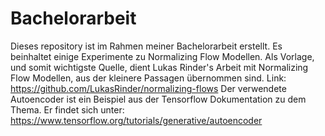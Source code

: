 # Bachelorarbeit

Dieses repository ist im Rahmen meiner Bachelorarbeit erstellt. Es beinhaltet einige Experimente zu Normalizing Flow Modellen.
Als Vorlage, und somit wichtigste Quelle, dient Lukas Rinder's Arbeit mit Normalizing Flow Modellen, aus der kleinere Passagen 
übernommen sind. Link: https://github.com/LukasRinder/normalizing-flows
Der verwendete Autoencoder ist ein Beispiel aus der Tensorflow Dokumentation zu dem Thema.
Er findet sich unter: https://www.tensorflow.org/tutorials/generative/autoencoder
